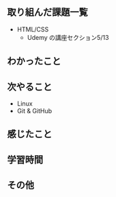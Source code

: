 ## 取り組んだ課題一覧
- HTML/CSS
  - Udemy の講座セクション5/13
## わかったこと
## 次やること
- Linux
- Git & GitHub
## 感じたこと
## 学習時間
## その他
